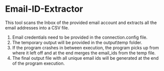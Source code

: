 # Email-ID-Extractor
This tool scans the Inbox of the provided email account and extracts all the email addresses into a CSV file.
1) Email credentials need to be provided in the connection.config file.
2) The temporary output will be provided in the output\temp folder.
3) If the program crashes in between execution, the program picks up from where it left off and at the end merges the email_ids from the temp file.
4) The final output file with all unique email ids will be generated at the end of the program execution.
